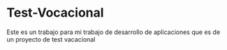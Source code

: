 # Test-Vocacional
Este es un trabajo para mi trabajo de desarrollo de aplicaciones que es de un proyecto de test vacacional
